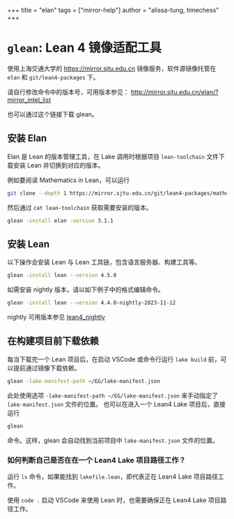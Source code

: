 +++
title = "elan"
tags = ["mirror-help"]
author = "alissa-tung, timechess"
+++

# `glean`: Lean 4 镜像适配工具

使用上海交通大学的 https://mirror.sjtu.edu.cn 镜像服务，软件源镜像托管在 `elan`
和 `git/lean4-packages` 下。

请自行修改命令中的版本号，可用版本参见：
http://mirror.sjtu.edu.cn/elan/?mirror_intel_list

也可以通过这个链接下载 glean。

## 安装 Elan

Elan 是 Lean 的版本管理工具，在 Lake 调用时根据项目 `lean-toolchain` 文件下载安装 Lean 并切换到对应的版本。

例如要阅读 Mathematics in Lean，可以运行

```sh
git clone --depth 1 https://mirror.sjtu.edu.cn/git/lean4-packages/mathematics_in_lean/
```

然后通过 `cat lean-toolchain` 获取需要安装的版本。

```sh
glean -install elan -version 3.1.1
```

## 安装 Lean

以下操作会安装 Lean 与 Lean 工具链，包含语言服务器、构建工具等。

```sh
glean -install lean --version 4.5.0
```

如需安装 nightly 版本，请以如下例子中的格式编辑命令。

```sh
glean -install lean --version 4.4.0-nightly-2023-11-12
```

nightly 可用版本参见 [lean4_nightly](http://mirror.sjtu.edu.cn/elan/leanprover/lean4_nightly/releases/download?mirror_intel_list)

## 在构建项目前下载依赖

每当下载完一个 Lean 项目后，在启动 VSCode 或命令行运行 `lake build` 前，可以提前通过镜像下载依赖。

```sh
glean -lake-manifest-path ~/EG/lake-manifest.json
```

此处使用选项 `-lake-manifest-path ~/EG/lake-manifest.json` 来手动指定了 `lake-manifest.json` 文件的位置。
也可以在进入一个 Lean4 Lake 项目后，直接运行

```sh
glean
```

命令。这样，glean 会自动找到当前项目中 `lake-manifest.json` 文件的位置。

### 如何判断自己是否在在一个 Lean4 Lake 项目路径工作？

运行 `ls` 命令，如果能找到 `lakefile.lean`，即代表正在 Lean4 Lake 项目路径工作。

使用 `code .` 启动 VSCode 来使用 Lean 时，也需要确保正在 Lean4 Lake 项目路径工作。